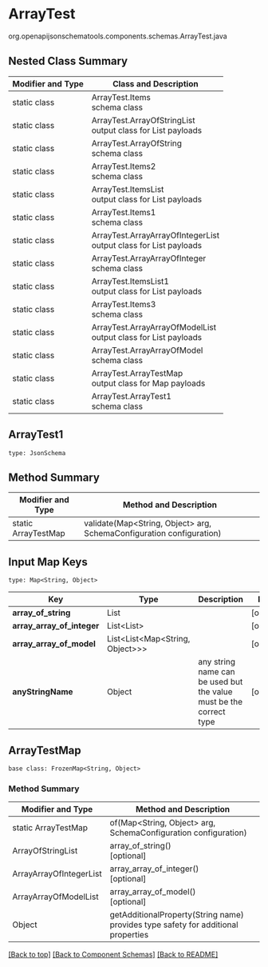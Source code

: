 # ArrayTest
org.openapijsonschematools.components.schemas.ArrayTest.java

## Nested Class Summary
| Modifier and Type | Class and Description |
| ----------------- | ---------------------- |
| static class | ArrayTest.Items<br> schema class |
| static class | ArrayTest.ArrayOfStringList<br> output class for List payloads |
| static class | ArrayTest.ArrayOfString<br> schema class |
| static class | ArrayTest.Items2<br> schema class |
| static class | ArrayTest.ItemsList<br> output class for List payloads |
| static class | ArrayTest.Items1<br> schema class |
| static class | ArrayTest.ArrayArrayOfIntegerList<br> output class for List payloads |
| static class | ArrayTest.ArrayArrayOfInteger<br> schema class |
| static class | ArrayTest.ItemsList1<br> output class for List payloads |
| static class | ArrayTest.Items3<br> schema class |
| static class | ArrayTest.ArrayArrayOfModelList<br> output class for List payloads |
| static class | ArrayTest.ArrayArrayOfModel<br> schema class |
| static class | ArrayTest.ArrayTestMap<br> output class for Map payloads |
| static class | ArrayTest.ArrayTest1<br> schema class |

## ArrayTest1
```
type: JsonSchema
```

## Method Summary
| Modifier and Type | Method and Description |
| ----------------- | ---------------------- |
| static ArrayTestMap | validate(Map<String, Object> arg, SchemaConfiguration configuration) |

## Input Map Keys
```
type: Map<String, Object>
```
Key | Type |  Description | Notes
------------ | ------------- | ------------- | -------------
**array_of_string** | List<String> |  | [optional]
**array_array_of_integer** | List<List<long>> |  | [optional]
**array_array_of_model** | List<List<Map<String, Object>>> |  | [optional]
**anyStringName** | Object | any string name can be used but the value must be the correct type | [optional]

## ArrayTestMap
```
base class: FrozenMap<String, Object>
```

### Method Summary
| Modifier and Type | Method and Description |
| ----------------- | ---------------------- |
| static ArrayTestMap | of(Map<String, Object> arg, SchemaConfiguration configuration) |
| ArrayOfStringList | array_of_string()<br>[optional] |
| ArrayArrayOfIntegerList | array_array_of_integer()<br>[optional] |
| ArrayArrayOfModelList | array_array_of_model()<br>[optional] |
| Object | getAdditionalProperty(String name)<br>provides type safety for additional properties |




[[Back to top]](#top) [[Back to Component Schemas]](../../../README.md#Component-Schemas) [[Back to README]](../../../README.md)
